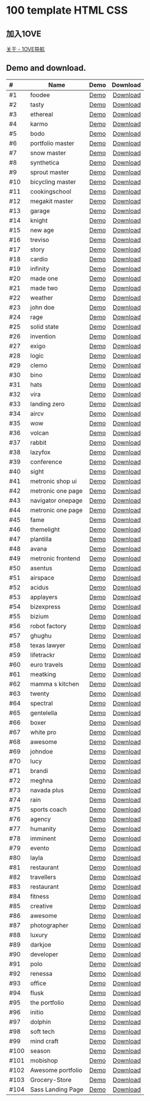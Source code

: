 # 100 template HTML CSS

## 加入1OVE

[关于 - 1OVE导航](https://www.1ove.club/about.html)

## Demo and download.


| #    | Name              |                                          Demo                                          | Download  |
|:-----|-------------------|:--------------------------------------------------------------------------------------:| -------------------------:    |
| #1   | foodee            |                [Demo](https://qiantigers.github.io/template/01-foodee/)                 | [Download](https://github.com/qiantigers/template/raw/master/src/01-foodee.zip/) |
| #2   | tasty             |                 [Demo](https://qiantigers.github.io/template/02-tasty/)                 | [Download](https://github.com/qiantigers/template/raw/master/src/02-tasty.zip/) |
| #3   | ethereal          |               [Demo](https://qiantigers.github.io/template/03-ethereal/)                | [Download](https://github.com/qiantigers/template/raw/master/src/03-ethereal.zip/) |
| #4   | karmo             |                 [Demo](https://qiantigers.github.io/template/04-karmo/)                 | [Download](https://github.com/qiantigers/template/raw/master/src/04-karmo.zip/) |
| #5   | bodo              |                 [Demo](https://qiantigers.github.io/template/05-bodo/)                  | [Download](https://github.com/qiantigers/template/raw/master/src/05-bodo.zip/) |
| #6   | portfolio master  |           [Demo](https://qiantigers.github.io/template/06-portfolio-master/)            | [Download](https://github.com/qiantigers/template/raw/master/src/06-portfolio-master.zip/) |
| #7   | snow master       |              [Demo](https://qiantigers.github.io/template/07-snow-master/)              | [Download](https://github.com/qiantigers/template/raw/master/src/07-snow-master.zip/) |
| #8   | synthetica        |              [Demo](https://qiantigers.github.io/template/08-synthetica/)               | [Download](https://github.com/qiantigers/template/raw/master/src/08-synthetica.zip/) |
| #9   | sprout master     |             [Demo](https://qiantigers.github.io/template/09-sprout-master/)             | [Download](https://github.com/qiantigers/template/raw/master/src/09-sprout-master.zip/) |
| #10  | bicycling master  |           [Demo](https://qiantigers.github.io/template/10-bicycling-master/)            | [Download](https://github.com/qiantigers/template/raw/master/src/10-bicycling-master.zip/) |
| #11  | cookingschool     |            [Demo](https://qiantigers.github.io/template/100-cookingschool/)             | [Download](https://github.com/qiantigers/template/raw/master/src/100-cookingschool.zip/) |
| #12  | megakit master    |            [Demo](https://qiantigers.github.io/template/11-megakit-master/)             | [Download](https://github.com/qiantigers/template/raw/master/src/11-megakit-master.zip/) |
| #13  | garage            |                [Demo](https://qiantigers.github.io/template/12-garage/)                 | [Download](https://github.com/qiantigers/template/raw/master/src/12-garage.zip/) |
| #14  | knight            |                [Demo](https://qiantigers.github.io/template/13-knight/)                 | [Download](https://github.com/qiantigers/template/raw/master/src/13-knight.zip/) |
| #15  | new age           |                [Demo](https://qiantigers.github.io/template/14-new-age/)                | [Download](https://github.com/qiantigers/template/raw/master/src/14-new-age.zip/) |
| #16  | treviso           |                [Demo](https://qiantigers.github.io/template/15-treviso/)                | [Download](https://github.com/qiantigers/template/raw/master/src/15-treviso.zip/) |
| #17  | story             |                 [Demo](https://qiantigers.github.io/template/16-story/)                 | [Download](https://github.com/qiantigers/template/raw/master/src/16-story.zip/) |
| #18  | cardio            |                [Demo](https://qiantigers.github.io/template/17-cardio/)                 | [Download](https://github.com/qiantigers/template/raw/master/src/17-cardio.zip/) |
| #19  | infinity          |               [Demo](https://qiantigers.github.io/template/18-infinity/)                | [Download](https://github.com/qiantigers/template/raw/master/src/18-infinity.zip/) |
| #20  | made one          |               [Demo](https://qiantigers.github.io/template/19-made-one/)                | [Download](https://github.com/qiantigers/template/raw/master/src/19-made-one.zip/) |
| #21  | made two          |               [Demo](https://qiantigers.github.io/template/20-made-two/)                | [Download](https://github.com/qiantigers/template/raw/master/src/20-made-two.zip/) |
| #22  | weather           |                [Demo](https://qiantigers.github.io/template/21-weather/)                | [Download](https://github.com/qiantigers/template/raw/master/src/21-weather.zip/) |
| #23  | john doe          |               [Demo](https://qiantigers.github.io/template/22-john-doe/)                | [Download](https://github.com/qiantigers/template/raw/master/src/22-john-doe.zip/) |
| #24  | rage              |                 [Demo](https://qiantigers.github.io/template/23-rage/)                  | [Download](https://github.com/qiantigers/template/raw/master/src/23-rage.zip/) |
| #25  | solid state       |              [Demo](https://qiantigers.github.io/template/24-solid-state/)              | [Download](https://github.com/qiantigers/template/raw/master/src/24-solid-state.zip/) |
| #26  | invention         |               [Demo](https://qiantigers.github.io/template/25-invention/)               | [Download](https://github.com/qiantigers/template/raw/master/src/25-invention.zip/) |
| #27  | exigo             |                 [Demo](https://qiantigers.github.io/template/26-exigo/)                 | [Download](https://github.com/qiantigers/template/raw/master/src/26-exigo.zip/) |
| #28  | logic             |                 [Demo](https://qiantigers.github.io/template/27-logic/)                 | [Download](https://github.com/qiantigers/template/raw/master/src/27-logic.zip/) |
| #29  | clemo             |                 [Demo](https://qiantigers.github.io/template/28-clemo/)                 | [Download](https://github.com/qiantigers/template/raw/master/src/28-clemo.zip/) |
| #30  | bino              |                 [Demo](https://qiantigers.github.io/template/29-bino/)                  | [Download](https://github.com/qiantigers/template/raw/master/src/29-bino.zip/) |
| #31  | hats              |                 [Demo](https://qiantigers.github.io/template/30-hats/)                  | [Download](https://github.com/qiantigers/template/raw/master/src/30-hats.zip/) |
| #32  | vira              |                 [Demo](https://qiantigers.github.io/template/31-vira/)                  | [Download](https://github.com/qiantigers/template/raw/master/src/31-vira.zip/) |
| #33  | landing zero      |             [Demo](https://qiantigers.github.io/template/32-landing-zero/)              | [Download](https://github.com/qiantigers/template/raw/master/src/32-landing-zero.zip/) |
| #34  | aircv             |                 [Demo](https://qiantigers.github.io/template/33-aircv/)                 | [Download](https://github.com/qiantigers/template/raw/master/src/33-aircv.zip/) |
| #35  | wow               |                  [Demo](https://qiantigers.github.io/template/34-wow/)                  | [Download](https://github.com/qiantigers/template/raw/master/src/34-wow.zip/) |
| #36  | volcan            |                [Demo](https://qiantigers.github.io/template/35-volcan/)                 | [Download](https://github.com/qiantigers/template/raw/master/src/35-volcan.zip/) |
| #37  | rabbit            |                [Demo](https://qiantigers.github.io/template/36-rabbit/)                 | [Download](https://github.com/qiantigers/template/raw/master/src/36-rabbit.zip/) |
| #38  | lazyfox           |                [Demo](https://qiantigers.github.io/template/37-lazyfox/)                | [Download](https://github.com/qiantigers/template/raw/master/src/37-lazyfox.zip/) |
| #39  | conference        |              [Demo](https://qiantigers.github.io/template/38-conference/)               | [Download](https://github.com/qiantigers/template/raw/master/src/38-conference.zip/) |
| #40  | sight             |                 [Demo](https://qiantigers.github.io/template/39-sight/)                 | [Download](https://github.com/qiantigers/template/raw/master/src/39-sight.zip/) |
| #41  | metronic shop ui  | [Demo](https://qiantigers.github.io/template/40-metronic-shop-ui/theme/shop-index.html) | [Download](https://github.com/qiantigers/template/raw/master/src/40-metronic-shop-ui.zip/) |
| #42  | metronic one page |   [Demo](https://qiantigers.github.io/template/41-metronic-one-page/theme/index.html)   | [Download](https://github.com/qiantigers/template/raw/master/src/41-metronic-one-page.zip/) |
| #43  | navigator onepage |      [Demo](https://qiantigers.github.io/template/42-navigator-onepage/index.html)      | [Download](https://github.com/qiantigers/template/raw/master/src/42-navigator-onepage.zip/) |
| #44  | metronic one page |        [Demo](https://qiantigers.github.io/template/43-metronic-one-page/theme/)        | [Download](https://github.com/qiantigers/template/raw/master/src/43-metronic-one-page.zip/) |
| #45  | fame              |                 [Demo](https://qiantigers.github.io/template/44-fame/)                  | [Download](https://github.com/qiantigers/template/raw/master/src/44-fame.zip/) |
| #46  | themelight        |              [Demo](https://qiantigers.github.io/template/45-themelight/)               | [Download](https://github.com/qiantigers/template/raw/master/src/45-themelight.zip/) |
| #47  | plantilla         |               [Demo](https://qiantigers.github.io/template/46-plantilla/)               | [Download](https://github.com/qiantigers/template/raw/master/src/46-plantilla.zip/) |
| #48  | avana             |                 [Demo](https://qiantigers.github.io/template/47-avana/)                 | [Download](https://github.com/qiantigers/template/raw/master/src/47-avana.zip/) |
| #49  | metronic frontend |           [Demo](https://qiantigers.github.io/template/48-metronic-frontend/)           | [Download](https://github.com/qiantigers/template/raw/master/src/48-metronic-frontend.zip/) |
| #50  | asentus           |                [Demo](https://qiantigers.github.io/template/49-asentus/)                | [Download](https://github.com/qiantigers/template/raw/master/src/49-asentus.zip/) |
| #51  | airspace          |               [Demo](https://qiantigers.github.io/template/50-airspace/)                | [Download](https://github.com/qiantigers/template/raw/master/src/50-airspace.zip/) |
| #52  | acidus            |                [Demo](https://qiantigers.github.io/template/51-acidus/)                 | [Download](https://github.com/qiantigers/template/raw/master/src/51-acidus.zip/) |
| #53  | applayers         |               [Demo](https://qiantigers.github.io/template/52-applayers/)               | [Download](https://github.com/qiantigers/template/raw/master/src/52-applayers.zip/) |
| #54  | bizexpress        |              [Demo](https://qiantigers.github.io/template/53-bizexpress/)               | [Download](https://github.com/qiantigers/template/raw/master/src/53-bizexpress.zip/) |
| #55  | bizium            |                [Demo](https://qiantigers.github.io/template/54-bizium/)                 | [Download](https://github.com/qiantigers/template/raw/master/src/54-bizium.zip/) |
| #56  | robot factory     |             [Demo](https://qiantigers.github.io/template/55-robot-factory/)             | [Download](https://github.com/qiantigers/template/raw/master/src/55-robot-factory.zip/) |
| #57  | ghughu            |                [Demo](https://qiantigers.github.io/template/56-ghughu/)                 | [Download](https://github.com/qiantigers/template/raw/master/src/56-ghughu.zip/) |
| #58  | texas lawyer      |             [Demo](https://qiantigers.github.io/template/57-texas-lawyer/)              | [Download](https://github.com/qiantigers/template/raw/master/src/57-texas-lawyer.zip/) |
| #59  | lifetrackr        |              [Demo](https://qiantigers.github.io/template/58-lifetrackr/)               | [Download](https://github.com/qiantigers/template/raw/master/src/58-lifetrackr.zip/) |
| #60  | euro travels      |             [Demo](https://qiantigers.github.io/template/59-euro-travels/)              | [Download](https://github.com/qiantigers/template/raw/master/src/59-euro-travels.zip/) |
| #61  | meatking          |               [Demo](https://qiantigers.github.io/template/60-meatking/)                | [Download](https://github.com/qiantigers/template/raw/master/src/60-meatking.zip/) |
| #62  | mamma s kitchen   |            [Demo](https://qiantigers.github.io/template/61-mamma-s-kitchen/)            | [Download](https://github.com/qiantigers/template/raw/master/src/61-mamma-s-kitchen.zip/) |
| #63  | twenty            |                [Demo](https://qiantigers.github.io/template/62-twenty/)                 | [Download](https://github.com/qiantigers/template/raw/master/src/62-twenty.zip/) |
| #64  | spectral          |               [Demo](https://qiantigers.github.io/template/63-spectral/)                | [Download](https://github.com/qiantigers/template/raw/master/src/63-spectral.zip/) |
| #65  | gentelella        |              [Demo](https://qiantigers.github.io/template/64-gentelella/)               | [Download](https://github.com/qiantigers/template/raw/master/src/64-gentelella.zip/) |
| #66  | boxer             |                 [Demo](https://qiantigers.github.io/template/65-boxer/)                 | [Download](https://github.com/qiantigers/template/raw/master/src/65-boxer.zip/) |
| #67  | white pro         |               [Demo](https://qiantigers.github.io/template/66-white-pro/)               | [Download](https://github.com/qiantigers/template/raw/master/src/66-white-pro.zip/) |
| #68  | awesome           |                [Demo](https://qiantigers.github.io/template/67-awesome/)                | [Download](https://github.com/qiantigers/template/raw/master/src/67-awesome.zip/) |
| #69  | johndoe           |                [Demo](https://qiantigers.github.io/template/68-johndoe/)                | [Download](https://github.com/qiantigers/template/raw/master/src/68-johndoe.zip/) |
| #70  | lucy              |                 [Demo](https://qiantigers.github.io/template/69-lucy/)                  | [Download](https://github.com/qiantigers/template/raw/master/src/69-lucy.zip/) |
| #71  | brandi            |                [Demo](https://qiantigers.github.io/template/70-brandi/)                 | [Download](https://github.com/qiantigers/template/raw/master/src/70-brandi.zip/) |
| #72  | meghna            |                [Demo](https://qiantigers.github.io/template/71-meghna/)                 | [Download](https://github.com/qiantigers/template/raw/master/src/71-meghna.zip/) |
| #73  | navada plus       |              [Demo](https://qiantigers.github.io/template/72-navada-plus/)              | [Download](https://github.com/qiantigers/template/raw/master/src/72-navada-plus.zip/) |
| #74  | rain              |                 [Demo](https://qiantigers.github.io/template/73-rain/)                  | [Download](https://github.com/qiantigers/template/raw/master/src/73-rain.zip/) |
| #75  | sports coach      |             [Demo](https://qiantigers.github.io/template/74-sports-coach/)              | [Download](https://github.com/qiantigers/template/raw/master/src/74-sports-coach.zip/) |
| #76  | agency            |                [Demo](https://qiantigers.github.io/template/75-agency/)                 | [Download](https://github.com/qiantigers/template/raw/master/src/75-agency.zip/) |
| #77  | humanity          |               [Demo](https://qiantigers.github.io/template/76-humanity/)                | [Download](https://github.com/qiantigers/template/raw/master/src/76-humanity.zip/) |
| #78  | imminent          |               [Demo](https://qiantigers.github.io/template/77-imminent/)                | [Download](https://github.com/qiantigers/template/raw/master/src/77-imminent.zip/) |
| #79  | evento            |                [Demo](https://qiantigers.github.io/template/78-evento/)                 | [Download](https://github.com/qiantigers/template/raw/master/src/78-evento.zip/) |
| #80  | layla             |                 [Demo](https://qiantigers.github.io/template/79-layla/)                 | [Download](https://github.com/qiantigers/template/raw/master/src/79-layla.zip/) |
| #81  | restaurant        |              [Demo](https://qiantigers.github.io/template/80-restaurant/)               | [Download](https://github.com/qiantigers/template/raw/master/src/80-restaurant.zip/) |
| #82  | travellers        |              [Demo](https://qiantigers.github.io/template/81-travellers/)               | [Download](https://github.com/qiantigers/template/raw/master/src/81-travellers.zip/) |
| #83  | restaurant        |              [Demo](https://qiantigers.github.io/template/82-restaurant/)               | [Download](https://github.com/qiantigers/template/raw/master/src/82-restaurant.zip/) |
| #84  | fitness           |                [Demo](https://qiantigers.github.io/template/83-fitness/)                | [Download](https://github.com/qiantigers/template/raw/master/src/83-fitness.zip/) |
| #85  | creative          |               [Demo](https://qiantigers.github.io/template/84-creative/)                | [Download](https://github.com/qiantigers/template/raw/master/src/84-creative.zip/) |
| #86  | awesome           |                [Demo](https://qiantigers.github.io/template/85-awesome/)                | [Download](https://github.com/qiantigers/template/raw/master/src/85-awesome.zip/) |
| #87  | photographer      |             [Demo](https://qiantigers.github.io/template/86-photographer/)              | [Download](https://github.com/qiantigers/template/raw/master/src/86-photographer.zip/) |
| #88  | luxury            |                [Demo](https://qiantigers.github.io/template/87-luxury/)                 | [Download](https://github.com/qiantigers/template/raw/master/src/87-luxury.zip/) |
| #89  | darkjoe           |                [Demo](https://qiantigers.github.io/template/88-darkjoe/)                | [Download](https://github.com/qiantigers/template/raw/master/src/88-darkjoe.zip/) |
| #90  | developer         |               [Demo](https://qiantigers.github.io/template/89-developer/)               | [Download](https://github.com/qiantigers/template/raw/master/src/89-developer.zip/) |
| #91  | polo              |                 [Demo](https://qiantigers.github.io/template/90-polo/)                  | [Download](https://github.com/qiantigers/template/raw/master/src/90-polo.zip/) |
| #92  | renessa           |                [Demo](https://qiantigers.github.io/template/91-renessa/)                | [Download](https://github.com/qiantigers/template/raw/master/src/91-renessa.zip/) |
| #93  | office            |                [Demo](https://qiantigers.github.io/template/92-office/)                 | [Download](https://github.com/qiantigers/template/raw/master/src/92-office.zip/) |
| #94  | flusk             |                 [Demo](https://qiantigers.github.io/template/93-flusk/)                 | [Download](https://github.com/qiantigers/template/raw/master/src/93-flusk.zip/) |
| #95  | the portfolio     |             [Demo](https://qiantigers.github.io/template/94-the-portfolio/)             | [Download](https://github.com/qiantigers/template/raw/master/src/94-the-portfolio.zip/) |
| #96  | initio            |                [Demo](https://qiantigers.github.io/template/95-initio/)                 | [Download](https://github.com/qiantigers/template/raw/master/src/95-initio.zip/) |
| #97  | dolphin           |                [Demo](https://qiantigers.github.io/template/96-dolphin/)                | [Download](https://github.com/qiantigers/template/raw/master/src/96-dolphin.zip/) |
| #98  | soft tech         |               [Demo](https://qiantigers.github.io/template/97-soft-tech/)               | [Download](https://github.com/qiantigers/template/raw/master/src/97-soft-tech.zip/) |
| #99  | mind craft        |              [Demo](https://qiantigers.github.io/template/98-mind-craft/)               | [Download](https://github.com/qiantigers/template/raw/master/src/98-mind-craft.zip/) |
| #100 | season            |                [Demo](https://qiantigers.github.io/template/99-season/)                 | [Download](https://github.com/qiantigers/template/raw/master/src/99-season.zip/) |
| #101 | mobishop          |               [Demo](https://qiantigers.github.io/template/101-mobishop/)               | [Download](https://github.com/qiantigers/template/raw/master/src/101-mobishop.zip/) |
| #102 | Awesome portfolio |          [Demo](https://qiantigers.github.io/template/102-awesome-portfolio/)           | [Download](https://github.com/qiantigers/template/raw/master/src/102-Awesome_Portfolio.zip/) |
| #103 | Grocery-Store     |        [Demo](https://qiantigers.github.io/template/103-grocery-store/)                 | [Download](https://github.com/qiantigers/template/raw/master/src/103-grocery-store.zip/) |
| #104 | Sass Landing Page |          [Demo](https://qiantigers.github.io/template/104-sass-landing-page/)           | [Download](https://github.com/qiantigers/template/raw/master/src/104-sass-landing-page/) |
